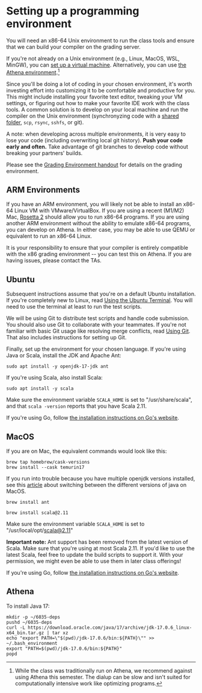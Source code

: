# Setting up a programming environment

You will need an x86-64 Unix environment to run the class tools and ensure that we can build your compiler on the grading server.

If you're not already on a Unix environment (e.g., Linux, MacOS, WSL, MinGW), you can [set up a virtual machine](vm.md). Alternatively, you can use [the Athena environment](https://ist.mit.edu/athena).[^1]

Since you'll be doing a lot of coding in your chosen environment, it's worth investing effort into customizing it to be comfortable and productive for you. This might include installing your favorite text editor, tweaking your VM settings, or figuring out how to make your favorite IDE work with the class tools. A common solution is to develop on your local machine and run the compiler on the Unix environment (synchronyzing code with a [shared folder](https://docs.vmware.com/en/VMware-Workstation-Pro/17/com.vmware.ws.using.doc/GUID-D6D9A5FD-7F5F-4C95-AFAB-EDE9335F5562.html), `scp`, `rsync`, `sshfs`, or git).

A note: when developing across multiple environments, it is very easy to lose your code (including overwriting local git history). **Push your code early and often.** Take advantage of git branches to develop code without breaking your partners' builds.

Please see the [Grading Environment handout](../materials/handouts/grading.md) for details on the grading environment.

## ARM Environments

If you have an ARM environment, you will likely not be able to install an x86-64 Linux VM with VMware/VirtualBox. If you are using a recent (M1/M2) Mac, [Rosetta 2](https://support.apple.com/en-us/HT211861) should allow you to run x86-64 programs. If you are using another ARM environment without the ability to emulate x86-64 programs, you can develop on Athena. In either case, you may be able to use QEMU or equivalent to run an x86-64 Linux.

It is your responsibility to ensure that your compiler is entirely compatible with the x86 grading environment -- you can test this on Athena. If you are having issues, please contact the TAs.

## Ubuntu
Subsequent instructions assume that you're on a default Ubuntu installation. If you're completely new to Linux, read [Using the Ubuntu Terminal](cmd.md). You will need to use the terminal at least to run the test scripts.

We will be using Git to distribute test scripts and handle code submission. You should also use Git to collaborate with your teammates. If you're not familiar with basic Git usage like resolving merge conflicts, read [Using Git](git.md). That also includes instructions for setting up Git.

Finally, set up the environment for your chosen language. If you're using Java or Scala, install the JDK and Apache Ant:

```
sudo apt install -y openjdk-17-jdk ant
```

If you're using Scala, also install Scala:

```
sudo apt install -y scala
```

Make sure the environment variable `SCALA_HOME` is set to "/usr/share/scala", and that `scala -version` reports that you have Scala 2.11.

If you're using Go, follow [the installation instructions on Go's website](https://golang.org/doc/install).

## MacOS
If you are on Mac, the equivalent commands would look like this:

```
brew tap homebrew/cask-versions
brew install --cask temurin17
```
If you run into trouble because you have multiple openjdk versions installed, see this [article](https://medium.com/@devkosal/switching-java-jdk-versions-on-macos-80bc868e686a) about switching between the different versions of java on MacOS.

```
brew install ant
```

```
brew install scala@2.11
```
Make sure the environment variable `SCALA_HOME` is set to "/usr/local/opt/scala@2.11"

**Important note:** Ant support has been removed from the latest version of Scala. Make sure that you're using at most Scala 2.11. If you'd like to use the latest Scala, feel free to update the build scripts to support it. With your permission, we might even be able to use them in later class offerings!

If you're using Go, follow [the installation instructions on Go's website](https://golang.org/doc/install).

## Athena

To install Java 17:
```
mkdir -p ~/6035-deps
pushd ~/6035-deps
curl -L https://download.oracle.com/java/17/archive/jdk-17.0.6_linux-x64_bin.tar.gz | tar xz
echo "export PATH=\"$(pwd)/jdk-17.0.6/bin:${PATH}\"" >> ~/.bash_environment
export "PATH=$(pwd)/jdk-17.0.6/bin:${PATH}"
popd
```

[^1]: While the class was traditionally run on Athena, we recommend against using Athena this semester. The dialup can be slow and isn't suited for computationally intensive work like optimizing programs.
